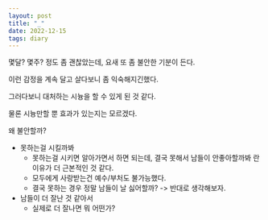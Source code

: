 ```yaml
---
layout: post
title: "_"
date: 2022-12-15
tags: diary
---
```


몇달? 몇주? 정도 좀 괜찮았는데, 요새 또 좀 불안한 기분이 든다.

이런 감정을 계속 달고 살다보니 좀 익숙해지긴했다.

그러다보니 대처하는 시늉을 할 수 있게 된 것 같다.

물론 시늉만할 뿐 효과가 있는지는 모르겠다.

왜 불안할까?
- 못하는걸 시킬까봐
    - 못하는걸 시키면 알아가면서 하면 되는데, 결국 못해서 남들이 안좋아할까봐 란 이유가 더 근본적인 것 같다.
    - 모두에게 사랑받는건 예수/부처도 불가능했다.
    - 결국 못하는 경우 정말 남들이 날 싫어할까? -> 반대로 생각해보자.
- 남들이 더 잘난 것 같아서
    - 실제로 더 잘나면 뭐 어떤가?


